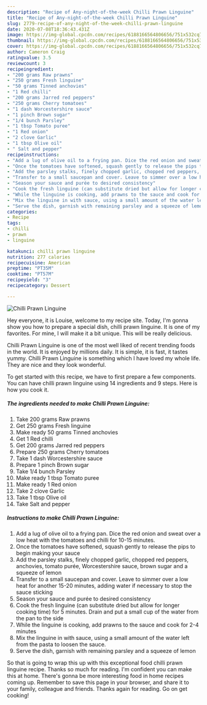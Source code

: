 ```yaml
---
description: "Recipe of Any-night-of-the-week Chilli Prawn Linguine"
title: "Recipe of Any-night-of-the-week Chilli Prawn Linguine"
slug: 2779-recipe-of-any-night-of-the-week-chilli-prawn-linguine
date: 2020-07-08T18:36:43.431Z
image: https://img-global.cpcdn.com/recipes/6188166564806656/751x532cq70/chilli-prawn-linguine-recipe-main-photo.jpg
thumbnail: https://img-global.cpcdn.com/recipes/6188166564806656/751x532cq70/chilli-prawn-linguine-recipe-main-photo.jpg
cover: https://img-global.cpcdn.com/recipes/6188166564806656/751x532cq70/chilli-prawn-linguine-recipe-main-photo.jpg
author: Cameron Craig
ratingvalue: 3.5
reviewcount: 3
recipeingredient:
- "200 grams Raw prawns"
- "250 grams Fresh linguine"
- "50 grams Tinned anchovies"
- "1 Red chilli"
- "200 grams Jarred red peppers"
- "250 grams Cherry tomatoes"
- "1 dash Worcestershire sauce"
- "1 pinch Brown sugar"
- "1/4 bunch Parsley"
- "1 tbsp Tomato puree"
- "1 Red onion"
- "2 clove Garlic"
- "1 tbsp Olive oil"
- " Salt and pepper"
recipeinstructions:
- "Add a lug of olive oil to a frying pan. Dice the red onion and sweat over a low heat with the tomatoes and chilli for 10-15 minutes."
- "Once the tomatoes have softened, squash gently to release the pips to begin making your sauce"
- "Add the parsley stalks, finely chopped garlic, chopped red peppers, anchovies, tomato purée, Worcestershire sauce, brown sugar and a squeeze of lemon"
- "Transfer to a small saucepan and cover. Leave to simmer over a low heat for another 15-20 minutes, adding water if necessary to stop the sauce sticking"
- "Season your sauce and purée to desired consistency"
- "Cook the fresh linguine (can substitute dried but allow for longer cooking time) for 5 minutes. Drain and put a small cup of the water from the pan to the side"
- "While the linguine is cooking, add prawns to the sauce and cook for 2-4 minutes"
- "Mix the linguine in with sauce, using a small amount of the water left from the pasta to loosen the sauce."
- "Serve the dish, garnish with remaining parsley and a squeeze of lemon"
categories:
- Recipe
tags:
- chilli
- prawn
- linguine

katakunci: chilli prawn linguine 
nutrition: 277 calories
recipecuisine: American
preptime: "PT35M"
cooktime: "PT57M"
recipeyield: "3"
recipecategory: Dessert

---
```



![Chilli Prawn Linguine](https://img-global.cpcdn.com/recipes/6188166564806656/751x532cq70/chilli-prawn-linguine-recipe-main-photo.jpg)

Hey everyone, it is Louise, welcome to my recipe site. Today, I'm gonna show you how to prepare a special dish, chilli prawn linguine. It is one of my favorites. For mine, I will make it a bit unique. This will be really delicious.

Chilli Prawn Linguine is one of the most well liked of recent trending foods in the world. It is enjoyed by millions daily. It is simple, it is fast, it tastes yummy. Chilli Prawn Linguine is something which I have loved my whole life. They are nice and they look wonderful.




To get started with this recipe, we have to first prepare a few components. You can have chilli prawn linguine using 14 ingredients and 9 steps. Here is how you cook it.

<!--inarticleads1-->

##### The ingredients needed to make Chilli Prawn Linguine:

1. Take 200 grams Raw prawns
1. Get 250 grams Fresh linguine
1. Make ready 50 grams Tinned anchovies
1. Get 1 Red chilli
1. Get 200 grams Jarred red peppers
1. Prepare 250 grams Cherry tomatoes
1. Take 1 dash Worcestershire sauce
1. Prepare 1 pinch Brown sugar
1. Take 1/4 bunch Parsley
1. Make ready 1 tbsp Tomato puree
1. Make ready 1 Red onion
1. Take 2 clove Garlic
1. Take 1 tbsp Olive oil
1. Take  Salt and pepper




<!--inarticleads2-->

##### Instructions to make Chilli Prawn Linguine:

1. Add a lug of olive oil to a frying pan. Dice the red onion and sweat over a low heat with the tomatoes and chilli for 10-15 minutes.
1. Once the tomatoes have softened, squash gently to release the pips to begin making your sauce
1. Add the parsley stalks, finely chopped garlic, chopped red peppers, anchovies, tomato purée, Worcestershire sauce, brown sugar and a squeeze of lemon
1. Transfer to a small saucepan and cover. Leave to simmer over a low heat for another 15-20 minutes, adding water if necessary to stop the sauce sticking
1. Season your sauce and purée to desired consistency
1. Cook the fresh linguine (can substitute dried but allow for longer cooking time) for 5 minutes. Drain and put a small cup of the water from the pan to the side
1. While the linguine is cooking, add prawns to the sauce and cook for 2-4 minutes
1. Mix the linguine in with sauce, using a small amount of the water left from the pasta to loosen the sauce.
1. Serve the dish, garnish with remaining parsley and a squeeze of lemon




So that is going to wrap this up with this exceptional food chilli prawn linguine recipe. Thanks so much for reading. I'm confident you can make this at home. There's gonna be more interesting food in home recipes coming up. Remember to save this page in your browser, and share it to your family, colleague and friends. Thanks again for reading. Go on get cooking!
